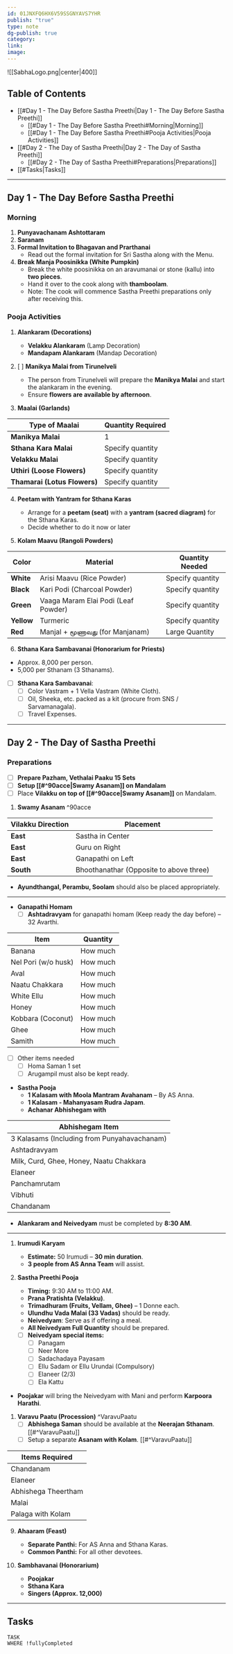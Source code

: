 ```yaml
---
id: 01JNXFQ6HX6V59SSGNYAVS7YHR
publish: "true"
type: note
dg-publish: true
category: 
link: 
image:
---
```

![[SabhaLogo.png|center|400]]


## Table of Contents

- [[#Day 1 - The Day Before Sastha Preethi|Day 1 - The Day Before Sastha Preethi]]
	- [[#Day 1 - The Day Before Sastha Preethi#Morning|Morning]]
	- [[#Day 1 - The Day Before Sastha Preethi#Pooja Activities|Pooja Activities]]
- [[#Day 2 - The Day of Sastha Preethi|Day 2 - The Day of Sastha Preethi]]
	- [[#Day 2 - The Day of Sastha Preethi#Preparations|Preparations]]
- [[#Tasks|Tasks]]

---
## Day 1 - The Day Before Sastha Preethi

### Morning 

1. **Punyavachanam Ashtottaram**
2. **Saranam**
3. **Formal Invitation to Bhagavan and Prarthanai**
   - Read out the formal invitation for Sri Sastha along with the Menu.
4. **Break Manja Poosinikka (White Pumpkin)**
   - Break the white poosinikka on an aravumanai or stone (kallu) into **two pieces**.
   - Hand it over to the cook along with **thamboolam**.
   - Note: The cook will commence Sastha Preethi preparations only after receiving this.

### Pooja Activities

1. **Alankaram (Decorations)**
   - **Velakku Alankaram** (Lamp Decoration)
   - **Mandapam Alankaram** (Mandap Decoration)

2. [ ] **Manikya Malai from Tirunelveli**
   - The person from Tirunelveli will prepare the **Manikya Malai** and start the alankaram in the evening.
   - Ensure **flowers are available by afternoon**.

3. **Maalai (Garlands)**

| Type of Maalai               | Quantity Required |
| ---------------------------- | ----------------- |
| **Manikya Malai**            | 1                 |
| **Sthana Kara Malai**        | Specify quantity  |
| **Velakku Malai**            | Specify quantity  |
| **Uthiri (Loose Flowers)**   | Specify quantity  |
| **Thamarai (Lotus Flowers)** | Specify quantity  |

4. **Peetam with Yantram for Sthana Karas**
   - Arrange for a **peetam (seat)** with a **yantram (sacred diagram)** for the Sthana Karas.
   - Decide whether to do it now or later

1. **Kolam Maavu (Rangoli Powders)**

| Color      | Material                            | Quantity Needed  |
| ---------- | ----------------------------------- | ---------------- |
| **White**  | Arisi Maavu (Rice Powder)           | Specify quantity |
| **Black**  | Kari Podi (Charcoal Powder)         | Specify quantity |
| **Green**  | Vaaga Maram Elai Podi (Leaf Powder) | Specify quantity |
| **Yellow** | Turmeric                            | Specify quantity |
| **Red**    | Manjal + மூணாவது (for Manjanam)     | Large Quantity   |
<div class="page-break" style="page-break-before: always;"></div>


6. **Sthana Kara Sambavanai (Honorarium for Priests)**
- Approx. 8,000 per person.
- 5,000 per Sthanam (3 Sthanams).
- [ ] **Sthana Kara Sambavanai**:
  - [ ] Color Vastram + 1 Vella Vastram (White Cloth).
  - [ ] Oil, Sheeka, etc. packed as a kit (procure from SNS / Sarvamanagala).
  - [ ] Travel Expenses.

<div class="page-break" style="page-break-before: always;"></div>


---

## Day 2 - The Day of Sastha Preethi

### Preparations

-  [ ] **Prepare Pazham, Vethalai Paaku 15 Sets**
-  [ ] **Setup [[#^90acce|Swamy Asanam]] on Mandalam**
-  [ ] Place **Vilakku on top of [[#^90acce|Swamy Asanam]]** on Mandalam.

1. **Swamy Asanam** ^90acce

| Vilakku Direction | Placement                               |
| ----------------- | --------------------------------------- |
| **East**          | Sastha in Center                        |
| **East**          | Guru on Right                           |
| **East**          | Ganapathi on Left                       |
| **South**         | Bhoothanathar (Opposite to above three) |
- **Ayundthangal, Perambu, Soolam** should also be placed appropriately.
<div class="page-break" style="page-break-before: always;"></div>

---

- **Ganapathi Homam**
   - [ ] **Ashtadravyam** for ganapathi homam (Keep ready the day before) – 32 Avarthi.

| Item                | Quantity |
| ------------------- | -------- |
| Banana              | How much |
| Nel Pori (w/o husk) | How much |
| Aval                | How much |
| Naatu Chakkara      | How much |
| White Ellu          | How much |
| Honey               | How much |
| Kobbara (Coconut)   | How much |
| Ghee                | How much |
| Samith              | How much |
- [ ] Other items needed
	- [ ] Homa Saman 1 set 
	- [ ] Arugampil must also be kept ready.

- **Sastha Pooja**
	- **1 Kalasam with Moola Mantram Avahanam** – By AS Anna.
	- **1 Kalasam - Mahanyasam Rudra Japam**.
	- **Achanar Abhishegam with**

| Abhishegam Item                             |
| ------------------------------------------- |
| 3 Kalasams (Including from Punyahavachanam) |
| Ashtadravyam                                |
| Milk, Curd, Ghee, Honey, Naatu Chakkara     |
| Elaneer                                     |
| Panchamrutam                                |
| Vibhuti                                     |
| Chandanam                                   |

- **Alankaram and Neivedyam** must be completed by **8:30 AM**.

---

1. **Irumudi Karyam**
	- **Estimate:** 50 Irumudi – **30 min duration**.
	- **3 people from AS Anna Team** will assist.

2. **Sastha Preethi Pooja**
	- **Timing:** 9:30 AM to 11:00 AM.
	- **Prana Pratishta (Velakku)**.
	- **Trimadhuram (Fruits, Vellam, Ghee)** – 1 Donne each.
	- **Ulundhu Vada Malai (33 Vadas)** should be ready.
	- **Neivedyam**: Serve as if offering a meal.
	- **All Neivedyam Full Quantity** should be prepared.
	- [ ] **Neivedyam special items:**
	  - [ ] Panagam
	  - [ ] Neer More
	  - [ ] Sadachadaya Payasam
	  - [ ] Ellu Sadam or Ellu Urundai (Compulsory)
	  - [ ] Elaneer (2/3)
	  - [ ] Ela Kattu
- **Poojakar** will bring the Neivedyam with Mani and perform **Karpoora Harathi**.

1. **Varavu Paatu (Procession)** ^VaravuPaatu
	- [ ] **Abhishega Saman** should be available at the **Neerajan Sthanam**. [[#^VaravuPaatu]]
	- [ ] Setup a separate **Asanam with Kolam**. [[#^VaravuPaatu]]

| Items Required      |
| ------------------- |
| Chandanam           |
| Elaneer             |
| Abhishega Theertham |
| Malai               |
| Palaga with Kolam   |

9. **Ahaaram (Feast)**
	- **Separate Panthi:** For AS Anna and Sthana Karas.
	- **Common Panthi:** For all other devotees.

10. **Sambhavanai (Honorarium)**
	- **Poojakar**
	- **Sthana Kara**
	- **Singers (Approx. 12,000)**

---

## Tasks
```dataview
TASK
WHERE !fullyCompleted
```
